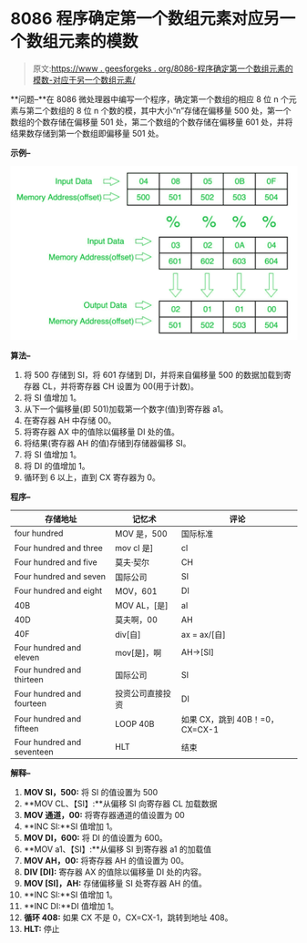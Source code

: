 # 8086 程序确定第一个数组元素对应另一个数组元素的模数

> 原文:[https://www . geesforgeks . org/8086-程序确定第一个数组元素的模数-对应于另一个数组元素/](https://www.geeksforgeeks.org/8086-program-to-determine-modulus-of-first-array-elements-corresponding-to-another-array-elements/)

**问题–**在 8086 微处理器中编写一个程序，确定第一个数组的相应 8 位 n 个元素与第二个数组的 8 位 n 个数的模，其中大小“n”存储在偏移量 500 处，第一个数组的个数存储在偏移量 501 处，第二个数组的个数存储在偏移量 601 处，并将结果数存储到第一个数组即偏移量 501 处。

**示例–**

![](img/c7a0b9dc7f9be204e1056b31166df1dd.png)

**算法–**

1.  将 500 存储到 SI，将 601 存储到 DI，并将来自偏移量 500 的数据加载到寄存器 CL，并将寄存器 CH 设置为 00(用于计数)。
2.  将 SI 值增加 1。
3.  从下一个偏移量(即 501)加载第一个数字(值)到寄存器 a1。
4.  在寄存器 AH 中存储 00。
5.  将寄存器 AX 中的值除以偏移量 DI 处的值。
6.  将结果(寄存器 AH 的值)存储到存储器偏移 SI。
7.  将 SI 值增加 1。
8.  将 DI 的值增加 1。
9.  循环到 6 以上，直到 CX 寄存器为 0。

**程序–**

<center>

| 存储地址 | 记忆术 | 评论 |
| --- | --- | --- |
| four hundred | MOV 是，500 | 国际标准 |
| Four hundred and three | mov cl 是] | cl |
| Four hundred and five | 莫夫·契尔 | CH |
| Four hundred and seven | 国际公司 | SI |
| Four hundred and eight | MOV，601 | DI |
| 40B | MOV AL，[是] | al |
| 40D | 莫夫啊，00 | AH |
| 40F | div[自] | ax = ax/[自] |
| Four hundred and eleven | mov[是]，啊 | AH->[SI] |
| Four hundred and thirteen | 国际公司 | SI |
| Four hundred and fourteen | 投资公司直接投资 | DI |
| Four hundred and fifteen | LOOP 40B | 如果 CX，跳到 40B！=0，CX=CX-1 |
| Four hundred and seventeen | HLT | 结束 |

</center>

**解释–**

1.  **MOV SI，500:** 将 SI 的值设置为 500
2.  **MOV CL、【SI】:**从偏移 SI 向寄存器 CL 加载数据
3.  **MOV 通道，00:** 将寄存器通道的值设置为 00
4.  **INC SI:**SI 值增加 1。
5.  **MOV DI，600:** 将 DI 的值设置为 600。
6.  **MOV a1、【SI】:**从偏移 SI 到寄存器 a1 的加载值
7.  **MOV AH，00:** 将寄存器 AH 的值设置为 00。
8.  **DIV [DI]:** 寄存器 AX 的值除以偏移量 DI 处的内容。
9.  **MOV [SI]，AH:** 存储偏移量 SI 处寄存器 AH 的值。
10.  **INC SI:**SI 值增加 1。
11.  **INC DI:**DI 值增加 1。
12.  **循环 408:** 如果 CX 不是 0，CX=CX-1，跳转到地址 408。
13.  **HLT:** 停止